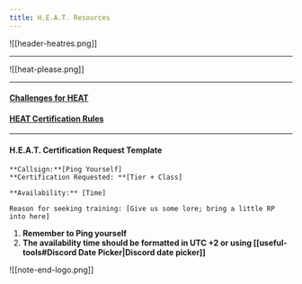 ```yaml
---
title: H.E.A.T. Resources
---
```

![[header-heatres.png]]
***

![[heat-please.png]]
***
#### [Challenges for HEAT](https://docs.google.com/document/d/1FIyTpIZ49e4ZGgD6UBXn7HkznYmeLeSsAzK2EywGeow/edit#heading=h.aae8xtng0nb2)

#### [HEAT Certification Rules](https://docs.google.com/document/d/1_QIrqXWPbaftLJhrRuXSrLEWRSUbcX41Nd8e1ZI4-Yk/edit?usp=sharing)

***

#### H.E.A.T. Certification Request Template

```
**Callsign:**[Ping Yourself]
**Certification Requested: **[Tier + Class]

**Availability:** [Time]

Reason for seeking training: [Give us some lore; bring a little RP into here]
```

1. **Remember to Ping yourself**
2. **The availability time should be formatted in UTC +2 or using [[useful-tools#Discord Date Picker|Discord date picker]]**



![[note-end-logo.png]]